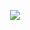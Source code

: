 <p align=center> 
  <img src="https://file.garden/Z1OpYh3OMHUM4tMG/Screenshot%202025-08-09%20202123.png"> </img>
</p>
